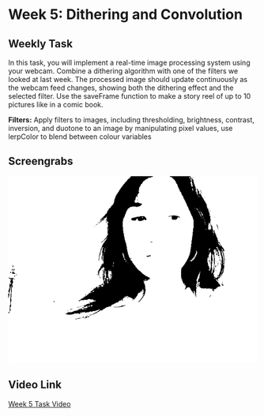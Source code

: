 <h1>Week 5: Dithering and Convolution</h1>

<h2>Weekly Task</h2>
In this task, you will implement a real-time image processing system using your webcam. Combine a dithering algorithm with one of the filters we looked at last week. The processed image should update continuously as the webcam feed changes, showing both the dithering effect and the selected filter. Use the saveFrame function to make a story reel of up to 10 pictures like in a comic book.

**Filters:** Apply filters to images, including thresholding, brightness, contrast, inversion, and duotone to an image by manipulating pixel values, use lerpColor to blend between colour variables

<h2>Screengrabs</h2>

<img src="Week 5 Task Screengrab.png" alt="Week 4 Task Screengrab">

<h2>Video Link</h2>

<a href="https://drive.google.com/file/d/1KDlFbUVMvKGi6yuub-ScLws9qnsvM533/view?usp=drive_link">Week 5 Task Video</a>
